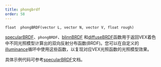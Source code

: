 ```yaml
---
title: phongbrdf
order: 58
---
```

`float  phongBRDF(vector L, vector N, vector V, float rough)`

[specularBRDF](specularBRDF.html "返回VEX着色中使用的不同光照模型计算出的BRDF值")、`phongBRDF`、[blinnBRDF](blinnBRDF.html)
和[diffuseBRDF](diffuseBRDF.html)函数用于返回VEX着色中不同光照模型计算出的双向反射分布函数(BRDF)。您可以在自定义的[illuminance](/zh-cn/houdini-vex/shading-and-rendering/illuminance "遍历场景中所有光源，为每个光源调用光照着色器来设置Cl和L全局变量")循环中使用这些函数，以复现对应VEX光照函数的光照模型效果。

具体示例代码可参考[specularBRDF](specularBRDF.html "返回VEX着色中使用的不同光照模型计算出的BRDF值")文档。
